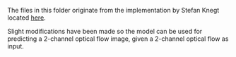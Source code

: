 The files in this folder originate from the implementation by Stefan Knegt located [here](https://github.com/stefanknegt/Probabilistic-Unet-Pytorch).

Slight modifications have been made so the model can be used for predicting a 2-channel optical flow image, given a 2-channel optical flow as input.
